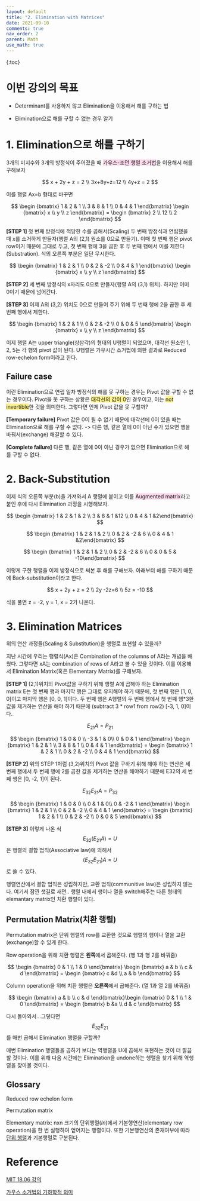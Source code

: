 ```yaml
---
layout: default
title: "2. Elimination with Matrices"
date: 2021-09-10
comments: true
nav_order: 2
parent: Math
use_math: true
---
```




{:toc} 



# **이번 강의의 목표**

* Determinant를 사용하지 않고 Elimination을 이용해서 해를 구하는 법

* Elimination으로 해를 구할 수 없는 경우 알기



# **1. Elimination으로 해를 구하기**

<justify>

3개의 미지수와 3개의 방정식이 주어졌을 때 <span style="background:#FFD9EC">가우스-조던 행렬 소거법</span>을 이용해서 해를 구해보자


$$
x + 2y + z = 2 \\
3x+8y+z=12 \\
4y+z = 2
$$



이를 행렬 Ax=b 형태로 바꾸면



$$
\begin {bmatrix} 1 & 2 & 1 \\
3 & 8 & 1 \\
0 & 4 & 1 \end{bmatrix} \begin {bmatrix} x \\ y \\ z \end{bmatrix} = \begin {bmatrix} 2 \\ 12 \\ 2 \end{bmatrix}
$$



<strong>[STEP 1] </strong>첫 번째 방정식에 적당한 수를 곱해서(Scaling) 두 번째 방정식과 연립했을 때 x를 소거하게 만들자(행렬 A의 (2,1) 원소를 0으로 만들기). 이때 첫 번째 행은 pivot row이기 때문에 그대로 두고, 첫 번째 행에 3을 곱한 후 두 번째 행에서 이를 제한다(Substration). 식의 오른쪽 부분은 일단 무시한다.




$$
\begin {bmatrix} 1 & 2 & 1 \\
0 & 2 & -2 \\
0 & 4 & 1 \end{bmatrix} \begin {bmatrix} x \\ y \\ z \end{bmatrix}
$$



<strong>[STEP 2]</strong> 세 번째 방정식의 x자리도 0으로 만들자(행렬 A의 (3,1) 위치). 하지만 이미 0이기 때문에 넘어간다.



<strong>[STEP 3]</strong> 이제 A의 (3,2) 위치도 0으로 만들어 주기 위해 두 번째 행에 2을 곱한 후 세 번째 행에서 제한다. 



$$
\begin {bmatrix} 1 & 2 & 1 \\
0 & 2 & -2 \\
0 & 0 & 5 \end{bmatrix} \begin {bmatrix} x \\ y \\ z \end{bmatrix} 
$$



이제 행렬 A는 upper triangle(상삼각)의 형태의 U행렬이 되었으며, 대각선 원소인 1, 2, 5는 각 행의 pivot 값이 된다. U행렬은 가우시간 소거법에 의한 결과로 Reduced row-echelon form이라고 한다. 

</justify>

##  Failure case

<justify>

이런 Elimination으로 연립 일차 방정식의 해를 못 구하는 경우는 Pivot 값을 구할 수 없는 경우이다. Pivot을 못 구하는 상황은  <span style="background:#fff28c">대각선의 값이 0</span>인 경우이고, 이는 <span style="background:#fff28c">not invertible</span>한 것을 의미한다. 그렇다면 언제 Pivot 값을 못 구할까? 

<strong>[Temporary failure]</strong> Pivot 값은 0이 될 수 없기 때문에 대각선에 0이 있을 때는 Elimination으로 해를 구할 수 없다. -> 다른 행, 같은 열에 0이 아닌 수가 있으면 행을 바꿔서(exchange) 해결할 수 있다.

<strong>[Complete failure]</strong> 다른 행, 같은 열에 0이 아닌 경우가 없으면 Elimination으로 해를 구할 수 없다.

</justify>



# **2. Back-Substitution**

<justify>

이제 식의 오른쪽 부분(b)을 가져와서 A 행렬에 붙이고 이를 <span style="background:#FFD9EC"> Augmented matrix</span>라고 붙인 후에 다시 Elimination 과정을 시행해보자.


$$
\begin {bmatrix} 1 & 2 & 1 & 2 \\
3 & 8 & 1 &12 \\
0 & 4 & 1 &2\end{bmatrix}
$$

$$
\begin {bmatrix} 1 & 2 & 1 & 2 \\
0 & 2 & -2 & 6 \\
0 & 4 & 1 &2\end{bmatrix}
$$

$$
\begin {bmatrix} 1 & 2 & 1 & 2 \\
0 & 2 & -2 & 6 \\
0 & 0 & 5 & -10\end{bmatrix}
$$


이렇게 구한 행렬을 이제 방정식으로 써본 후 해를 구해보자. 아래부터 해를 구하기 때문에 Back-substitution이라고 한다.


$$
x + 2y + z = 2 \\
2y -2z=6 \\
5z = -10
$$


식을 풀면 z = -2, y = 1, x = 2가 나온다. 

</justify>

# **3. Elimination Matrices**

<justify>

위의 연산 과정들(Scaling & Substitution)을 행렬로 표현할 수 있을까?

지난 시간에 우리는 행렬식(Ax)은 Combination of the columns of A라는 개념을 배웠다. 그렇다면 xA는 combination of rows of A라고 볼 수 있을 것이다. 이를 이용해서 Elimination Matrix(혹은 Elementary Matrix)를 구해보자. 

<strong>[STEP 1]</strong> (2,1)위치의 Pivot값을 구하기 위해 행렬 A에 곱해야 하는 Elimination matrix E는 첫 번째 행과 마지막 행은 그대로 유지해야 하기 때문에, 첫 번째 행은 [1, 0, 0]이고 마지막 행은 [0, 0, 1]이다. 두 번째 행은 A행렬의 두 번째 행에서 첫 번째 행\*3한 값을 제거하는 연산을 해야 하기 때문에 (subtract 3 \* row1 from row2) [-3, 1, 0]이다.


$$
E_{21}A= P_{21} 
$$

$$
\begin {bmatrix} 1 & 0 & 0 \\
-3 & 1 & 0\\
0 & 0 & 1 \end{bmatrix} \begin {bmatrix} 1 & 2 & 1 \\
3 & 8 & 1 \\
0 & 4 & 1 \end{bmatrix} = \begin {bmatrix} 1 & 2 & 1 \\
0 & 2 & -2 \\
0 & 4 & 1 \end{bmatrix}
$$


<strong>[STEP 2]</strong> 위의 STEP 1처럼 (3,2)위치의 Pivot 값을 구하기 위해 해야 하는 연산은 세 번째 행에서 두 번째 행에 2를 곱한 값을 제거하는 연산을 해야하기 때문에 E32의 세 번째 행은 [0,  -2, 1]이 된다.


$$
E_{32}E_{21}A=P_{32}
$$

$$
\begin {bmatrix} 1 & 0 & 0 \\
0 & 1 & 0\\
0 & -2 & 1 \end{bmatrix} \begin {bmatrix} 1 & 2 & 1 \\
0 & 2 & -2 \\
0 & 4 & 1 \end{bmatrix} = \begin {bmatrix} 1 & 2 & 1 \\
0 & 2 & -2 \\
0 & 0 & 5 \end{bmatrix}
$$


<strong>[STEP 3]</strong> 이렇게 나온 식
$$
E_{32}(E_{21}A)=U
$$
은 행렬의 결합 법칙(Associative law)에 의해서 
$$
(E_{32}E_{21})A=U
$$
로 쓸 수 있다.



행렬연산에서 결합 법칙은 성립하지만, 교환 법칙(communitive law)은 성립하지 않는다. 여기서 잠깐 샛길로 새면.. 행렬 내에서 행이나 열을 switch해주는 다른 형태의 elemantary matrix인 치환 행렬이 있다. 

</justify>

## **Permutation Matrix(치환 행렬)**

<justify>

Permutation matrix은 단위 행렬의 row를 교환한 것으로 행렬의 행이나 열을 교환(exchange)할 수 있게 한다.

Row operation을 위해 치환 행렬은 <strong>왼쪽</strong>에서 곱해준다.  (행 1과 행 2를 바꿔줌) 


$$
\begin {bmatrix} 0 & 1 \\ 1 & 0 \end{bmatrix} \begin {bmatrix} a & b \\ c & d \end{bmatrix} =  \begin {bmatrix} c &d \\ a & b \end{bmatrix}
$$


Column operation을 위해 치환 행렬은 <strong>오른쪽</strong>에서 곱해준다. (열 1과 열 2를 바꿔줌)


$$
 \begin {bmatrix} a & b \\ c & d \end{bmatrix}\begin {bmatrix} 0 & 1 \\ 1 & 0 \end{bmatrix} =  \begin {bmatrix} b &a \\ d & c \end{bmatrix}
$$


다시 돌아와서...그렇다면
$$
E_{32}E_{21}
$$
를 매번 곱해서 Elimination 행렬을 구할까?

매번 Elimination 행렬들을 곱하기 보다는 역행렬을 U에 곱해서 표현하는 것이 더 깔끔할 것이다. 이를 위해 다음 시간에는 Elimination을 undone하는 행렬을 찾기 위해 역행렬을 찾아볼 것이다.

</justify>





## **Glossary**

Reduced row echelon form

Permutation matrix

Elementary matrix:  nxn 크기의 단위행렬(*In*)에서 기본행연산(elementary row operation)을 한 번 실행하여 얻어지는 행렬이다. 또한 기본행연산의 존재여부에 따라 [단위 행렬](https://ko.wikipedia.org/wiki/단위_행렬)과 기본행렬로 구분된다.

# **Reference**

[MIT 18.06 강의](https://www.youtube.com/watch?v=QVKj3LADCnA&list=PLE7DDD91010BC51F8&index=3)

[가우스 소거법의 기하학적 의미](https://angeloyeo.github.io/2019/09/09/Gauss_Jordan.html )
